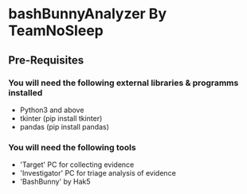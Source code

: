 # bashBunnyAnalyzer By TeamNoSleep
## Pre-Requisites
### You will need the following external libraries & programms installed
- Python3 and above
- tkinter (pip install tkinter)
- pandas (pip install pandas)

### You will need the following tools
- 'Target' PC for collecting evidence
- 'Investigator' PC for triage analysis of evidence
- 'BashBunny' by Hak5
